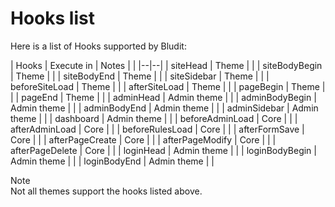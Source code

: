 # Hooks list
<!-- position: 2 -->

Here is a list of Hooks supported by Bludit:

| Hooks 			| Execute in 		| Notes						|
| |--|--|
| siteHead 			| Theme 		|						|
| siteBodyBegin 		| Theme 		|						|
| siteBodyEnd 			| Theme 		|						|
| siteSidebar			| Theme			|						|
| beforeSiteLoad		| Theme			|						|
| afterSiteLoad			| Theme			|						|
| pageBegin			| Theme			|						|
| pageEnd			| Theme			|						|
| adminHead			| Admin theme		|						|
| adminBodyBegin		| Admin theme		|						|
| adminBodyEnd			| Admin theme		|						|
| adminSidebar			| Admin theme		|						|
| dashboard			| Admin theme		|						|
| beforeAdminLoad		| Core			|						|
| afterAdminLoad		| Core			|						|
| beforeRulesLoad		| Core			|						|
| afterFormSave			| Core			|						|
| afterPageCreate		| Core			|						|
| afterPageModify		| Core			|						|
| afterPageDelete		| Core			|						|
| loginHead			| Admin theme		|						|
| loginBodyBegin		| Admin theme		|						|
| loginBodyEnd			| Admin theme		|						|

<div class="note">
<div class="title">Note</div>
Not all themes support the hooks listed above.
</div>
